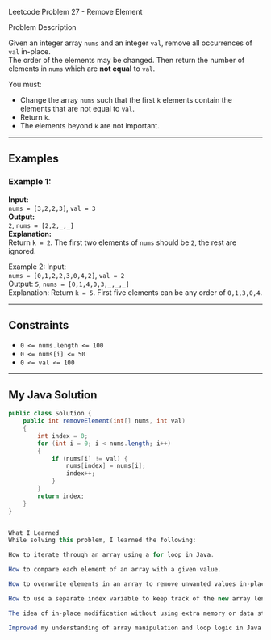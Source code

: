 Leetcode Problem 27 - Remove Element

Problem Description

Given an integer array `nums` and an integer `val`, remove all occurrences of `val` in-place.  
The order of the elements may be changed. Then return the number of elements in `nums` which are **not equal** to `val`.

You must:
- Change the array `nums` such that the first `k` elements contain the elements that are not equal to `val`.
- Return `k`.
- The elements beyond `k` are not important.

---

## Examples

### Example 1:
**Input:**  
`nums = [3,2,2,3]`, `val = 3`  
**Output:**  
`2`, `nums = [2,2,_,_]`  
**Explanation:**  
Return `k = 2`. The first two elements of `nums` should be `2`, the rest are ignored.

Example 2:
Input:  
`nums = [0,1,2,2,3,0,4,2]`, `val = 2`  
Output:
`5`, `nums = [0,1,4,0,3,_,_,_]`  
Explanation:
Return `k = 5`. First five elements can be any order of `0,1,3,0,4`.

---

## Constraints

- `0 <= nums.length <= 100`
- `0 <= nums[i] <= 50`
- `0 <= val <= 100`

---

## My Java Solution

```java
public class Solution {
    public int removeElement(int[] nums, int val) 
    {
        int index = 0;
        for (int i = 0; i < nums.length; i++)
        {
            if (nums[i] != val) {
                nums[index] = nums[i];
                index++;
            }
        }
        return index;
    }
}


What I Learned
While solving this problem, I learned the following:

How to iterate through an array using a for loop in Java.

How to compare each element of an array with a given value.

How to overwrite elements in an array to remove unwanted values in-place.

How to use a separate index variable to keep track of the new array length.

The idea of in-place modification without using extra memory or data structures.

Improved my understanding of array manipulation and loop logic in Java.


